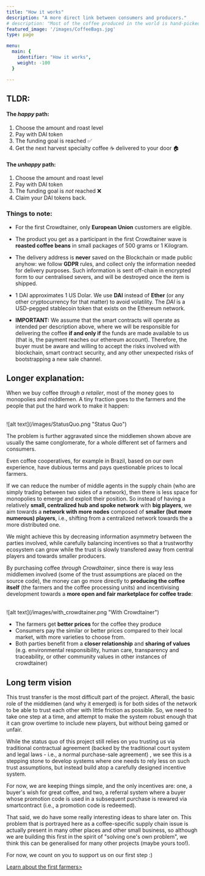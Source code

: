 ```yaml
---
title: "How it works"
description: "A more direct link between consumers and producers."
# description: "Most of the coffee produced in the world is hand-picked and cultivated by small farmers. Yet, its markets are moved by a few huge companies."
featured_image: '/images/CoffeeBags.jpg'
type: page

menu:
  main: {
    identifier: "How it works",
    weight: -100
  }

---
```


## TLDR:
#### The *happy* path:

1. Choose the amount and roast level
2. Pay with DAI token 
3. The funding goal is reached ✅
4. Get the next harvest specialty coffee ☕️ delivered to your door 🏠

#### The *unhappy* path:

1. Choose the amount and roast level
2. Pay with DAI token
3. The funding goal is *not* reached ❌
4. Claim your DAI tokens back.

### Things to note:

* For the first Crowdtainer, only **European Union** customers are eligible.

* The product you get as a participant in the first Crowdtainer wave is **roasted coffee beans** in small packages of 500 grams or 1 Kilogram.

* The delivery address is **never** saved on the Blockchain or made public anyhow: we follow **GDPR** rules, and collect only the information needed for delivery purposes. Such information is sent off-chain in encrypted form to our centralised severs, and will be destroyed once the item is shipped. 

* 1 DAI approximates 1 US Dolar. We use **DAI** instead of **Ether** (or any other cryptocurrency for that matter) to avoid volatility. The *_DAI_* is a USD-pegged stablecoin token that exists on the Ethereum network.

* **IMPORTANT:** We assume that the smart contracts will operate as intended per description above, where we will be responsible for delivering the coffee **if and only if** the funds are made available to us (that is, the payment reaches our ethereum account). Therefore, the buyer must be aware and willing to accept the risks involved with blockchain, smart contract security, and any other unexpected risks of bootstrapping a new sale channel.


## Longer explanation:

When we buy coffee *through a retailer*, most of the money goes to monopolies and middlemen. A tiny fraction goes to the farmers and the people that put the hard work to make it happen:

<br />
![alt text](/images/StatusQuo.png "Status Quo")
<br />

The problem is further aggravated since the middlemen shown above are usually the same conglomerate, for a whole different set of farmers and consumers.

Even coffee cooperatives, for example in Brazil, based on our own experience, have dubious terms and pays questionable prices to local farmers.

If we can reduce the number of middle agents in the supply chain (who are simply trading between two sides of a network), then there is less space for monopolies to emerge and exploit their position. So instead of having a relatively **small, centralized hub and spoke network** with **big players**, we aim towards a **network with more nodes** composed of **smaller (but more numerous) players**, i.e., shifting from a centralized network towards the a more distributed one.

We might achieve this by decreasing information asymmetry between the parties involved, while carefully balancing incentives so that a trustworthy ecosystem can grow while the trust is slowly transfered away from central players and towards smaller producers.

By purchasing coffee *through Crowdtainer*, since there is way less middlemen involved (some of the trust assumptions are placed on the source code), the money can go more directly to **producing the coffee itself** (the farmers and the coffee processing units) and incentivising development towards a **more open and fair marketplace for coffee trade**:

<br />
![alt text](/images/with_crowdtainer.png "With Crowdtainer")
<br />

* The farmers get **better prices** for the coffee they produce
* Consumers pay the similar or better prices compared to their local market, with more varieties to choose from.
* Both parties benefit from a **closer relationship** and **sharing of values** (e.g. environmental responsibility, human care, transparency and traceability, or other community values in other instances of crowdtainer)

## Long term vision

This trust transfer is the most difficult part of the project. Afterall, the basic role of the middlemen (and why it emerged) is for both sides of the network to be able to trust each other with little friction as possible. So, we need to take one step at a time, and attempt to make the system robust enough that it can grow overtime to include new players, but without being gamed or unfair.

While the status quo of this project still relies on you trusting *us* via traditional contractual agreement (backed by the traditional court system and legal laws - i.e., a normal purchase-sale agreement) , we see this is a stepping stone to develop systems where one needs to rely less on such trust assumptions, but instead build atop a carefully designed incentive system.

For now, we are keeping things simple, and the only incentives are: one, a buyer's wish for great coffee, and two, a referral system where a buyer whose promotion code is used in a subsequent purchase is rewared via smartcontract (i.e., a promotion code is redeemed). 

That said, we do have some really interesting ideas to share later on. This problem that is portrayed here as a coffee-specific supply chain issue is actually present in many other places and other small business, so although we are building this first in the spirit of "solving one's own problem", we think this can be generalised for many other projects (maybe yours too!).

For now, we count on you to support us on our first step :) 

<p class="tc"> <a href="/farmers">Learn about the first farmers></a></p>



<!-- We accept **help with auditing the smartcontracts** or **donations** to the following address: **0xasldkfjasldkfjlkjskldf** -->




<!-- > ### The challange is to create a more efficient trade than what exists today. Cutting the middlemen means farmers selling directly to coffee drinkers or roasters. -->

<!-- Shipping coffee overseas (in this first case, from Brazil to Europe) requires volume: it only makes sense if we can sell it to enough people to fill up a container.

To do so, an Ethereum smartcontract (source code) drives a coffee crowdsale of the farms production.

If the funding goal **is not** reached, the money can be released from the smart contract back to the buyers.

If however, the funding goal **is** reached, the coffee is considered sold and production kicks in - that would make the it first significant coffee trade organized by code and people instead of huge corporations. -->

